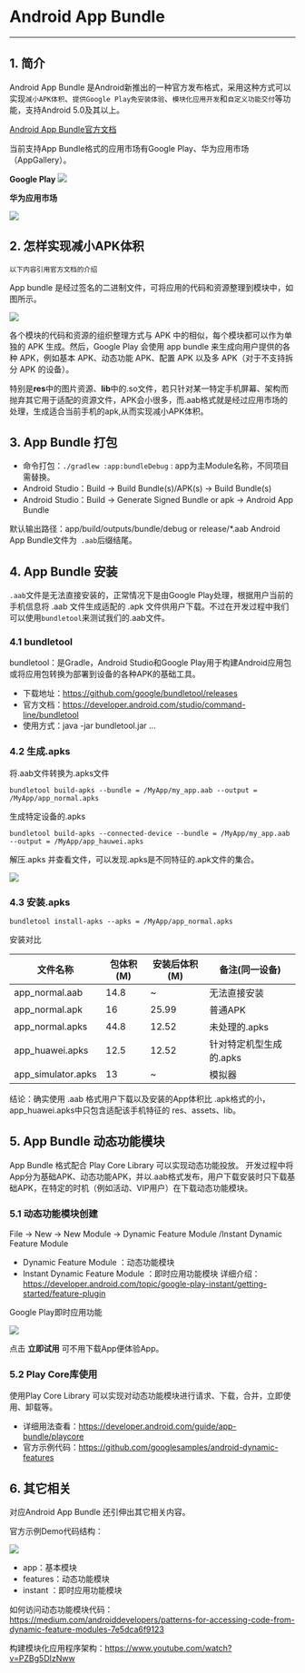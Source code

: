 # Android App Bundle

---

## 1. 简介

Android App Bundle 是Android新推出的一种官方发布格式，采用这种方式可以实现`减小APK体积`、`提供Google Play免安装体验`、`模块化应用开发`和`自定义功能交付`等功能，支持Android 5.0及其以上。

[Android App Bundle官方文档](https://developer.android.com/platform/technology/app-bundle)

当前支持App Bundle格式的应用市场有Google Play、华为应用市场（AppGallery）。

**Google Play**
![](./aab_image/google.png)

**华为应用市场**

![](./aab_image/huawei.png)

## 2. 怎样实现减小APK体积

`以下内容引用官方文档的介绍`

App bundle 是经过签名的二进制文件，可将应用的代码和资源整理到模块中，如图所示。

![](./aab_image/aab.png)

各个模块的代码和资源的组织整理方式与 APK 中的相似，每个模块都可以作为单独的 APK 生成。然后，Google Play 会使用 app bundle 来生成向用户提供的各种 APK，例如基本 APK、动态功能 APK、配置 APK 以及多 APK（对于不支持拆分 APK 的设备）。

特别是**res**中的图片资源、**lib**中的.so文件，若只针对某一特定手机屏幕、架构而抛弃其它用于适配的资源文件，APK会小很多，而.aab格式就是经过应用市场的处理，生成适合当前手机的apk,从而实现减小APK体积。

## 3. App Bundle 打包
- 命令打包：`./gradlew :app:bundleDebug` : app为主Module名称，不同项目需替换。
- Android Studio：Build -> Build Bundle(s)/APK(s) -> Build Bundle(s)
- Android Studio：Build -> Generate Signed Bundle or apk -> Android App Bundle

默认输出路径：app/build/outputs/bundle/debug or release/*.aab
Android App Bundle文件为` .aab`后缀结尾。

## 4. App Bundle 安装
`.aab`文件是无法直接安装的，正常情况下是由Google Play处理，根据用户当前的手机信息将 .aab 文件生成适配的 .apk 文件供用户下载。不过在开发过程中我们可以使用`bundletool`来测试我们的.aab文件。

### 4.1 bundletool
bundletool：是Gradle，Android Studio和Google Play用于构建Android应用包或将应用包转换为部署到设备的各种APK的基础工具。
- 下载地址：https://github.com/google/bundletool/releases
- 官方文档：https://developer.android.com/studio/command-line/bundletool
- 使用方式：java -jar bundletool.jar ...

### 4.2  生成.apks
将.aab文件转换为.apks文件
```
bundletool build-apks --bundle = /MyApp/my_app.aab --output = /MyApp/app_normal.apks
```
生成特定设备的.apks
```
bundletool build-apks --connected-device --bundle = /MyApp/my_app.aab --output = /MyApp/app_hauwei.apks
```
解压.apks 并查看文件，可以发现.apks是不同特征的.apk文件的集合。

![](./aab_image/01.png)

### 4.3  安装.apks
```
bundletool install-apks --apks = /MyApp/app_normal.apks
```
安装对比

|文件名称|包体积(M)|安装后体积(M)|备注(同一设备)|
|--|--|--|--|
|app_normal.aab|14.8|~|无法直接安装|
|app_normal.apk|16|25.99|普通APK|
|app_normal.apks|44.8|12.52|未处理的.apks|
|app_huawei.apks|12.5|12.52|针对特定机型生成的.apks|
|app_simulator.apks|13|~|模拟器|

结论：确实使用 .aab 格式用户下载以及安装的App体积比 .apk格式的小，app_huawei.apks中只包含适配该手机特征的 res、assets、lib。

## 5. App Bundle 动态功能模块
App Bundle 格式配合 Play Core Library 可以实现动态功能投放。
开发过程中将App分为基础APK、动态功能APK，并以.aab格式发布，用户下载安装时只下载基础APK，在特定的时机（例如活动、VIP用户）在下载动态功能模块。

### 5.1 动态功能模块创建
File -> New -> New Module -> Dynamic Feature Module /Instant Dynamic Feature Module

- Dynamic Feature Module ：动态功能模块
- Instant Dynamic Feature Module ：即时应用功能模块
详细介绍：https://developer.android.com/topic/google-play-instant/getting-started/feature-plugin

Google Play即时应用功能

![](./aab_image/02.png)

点击 **立即试用** 可不用下载App便体验App。

### 5.2  Play Core库使用
使用Play Core Library 可以实现对动态功能模块进行请求、下载，合并，立即使用、卸载等。

- 详细用法查看：https://developer.android.com/guide/app-bundle/playcore
- 官方示例代码：https://github.com/googlesamples/android-dynamic-features

## 6. 其它相关
对应Android App Bundle 还引伸出其它相关内容。

官方示例Demo代码结构：

![](./aab_image/03.png)

- app：基本模块
- features：动态功能模块
- instant ：即时应用功能模块

如何访问动态功能模块代码：https://medium.com/androiddevelopers/patterns-for-accessing-code-from-dynamic-feature-modules-7e5dca6f9123

构建模块化应用程序架构：https://www.youtube.com/watch?v=PZBg5DIzNww
